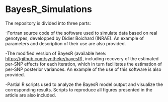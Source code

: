 # BayesR_Simulations

The repository is divided into three parts: 


-Fortran source code of the software used to simulate data based on real genotypes, developped by Didier Boichard (INRAE). An example of parameters and description of their use are also provided.


-The modified version of BayesR (available here: https://github.com/syntheke/bayesR), including recovery of the estimated per-SNP effects for each iteration, which in turn facilitates the estimation of per-SNP posterior variances. An example of the use of this software is also provided. 


-Partial R scripts used to analyze the BayesR model output and visualize the corresponding results. Scripts to reproduce all figures presented in the article are also included.
